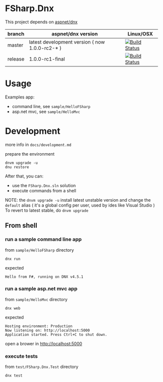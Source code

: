 FSharp.Dnx
===

This project depends on [aspnet/dnx](github.com/aspnet/dnx)

| branch  | aspnet/dnx version  | Linux/OSX |
|---------|---------------------|-----------|
| master  | latest development version ( now 1.0.0-rc2-* ) |  [![Build Status](https://travis-ci.org/fsprojects/fsharp-dnx.png?branch=master)](https://travis-ci.org/fsprojects/fsharp-dnx/branches) |
| release | 1.0.0-rc1-final     | [![Build Status](https://travis-ci.org/fsprojects/fsharp-dnx.png?branch=release)](https://travis-ci.org/fsprojects/fsharp-dnx/branches) |

# Usage

Examples app:

- command line, see `sample/HelloFSharp`
- asp.net mvc, see `sample/HelloMvc`

# Development

more info in `docs/development.md`

prepare the environment

```
dnvm upgrade -u
dnu restore
```

After that, you can:

- use the `FSharp.Dnx.sln` solution
- execute commands from a shell

NOTE: the `dnvm upgrade -u` install latest unstable version and change
the `default` alias ( it's a global config per user, used by ides like Visual Studio )
To revert to latest stable, do `dnvm upgrade`

## From shell

### run a sample command line app 

from `sample/HelloFSharp` directory

```
dnx run
```

expected

```
Hello from F#, running on DNX v4.5.1
```

### run a sample asp.net mvc app

from `sample/HelloMvc` directory

```
dnx web
```

expected

```
Hosting environment: Production
Now listening on: http://localhost:5000
Application started. Press Ctrl+C to shut down.
```

open a brower in [http://localhost:5000](http://localhost:5000)


### execute tests

from `test/FSharp.Dnx.Test` directory

```
dnx test
```
